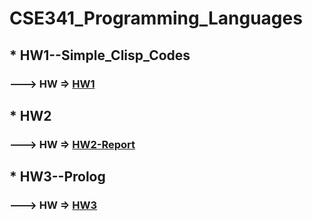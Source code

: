 # CSE341_Programming_Languages

## * HW1--Simple_Clisp_Codes 
### ---> HW => [HW1](../master/HW1--Simple_Clisp_Codes/HW1.pdf)

## * HW2
### ---> HW => [HW2-Report](../master/HW2/HW2_Report.pdf)

## * HW3--Prolog
### ---> HW => [HW3](../master/HW3--Prolog/Homework_3.pdf)
